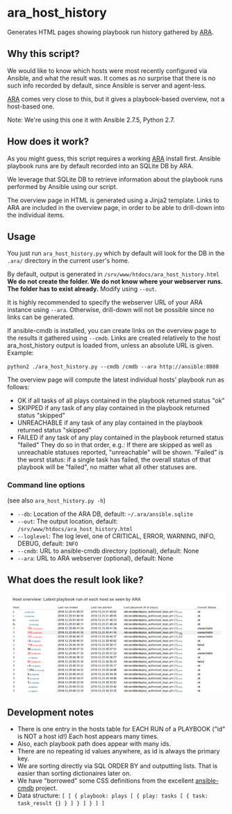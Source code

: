 # ara_host_history

Generates HTML pages showing playbook run history gathered by [ARA](https://ara.readthedocs.io).

## Why this script?

We would like to know which hosts were most recently configured via Ansible, and what the result was. It comes as no surprise that there is no such info recorded by default, since Ansible is server and agent-less.

[ARA](https://ara.readthedocs.io/en/stable/) comes very close to this, but it gives a playbook-based overview, not a host-based one.

Note: We're using this one it with Ansible 2.7.5, Python 2.7.

## How does it work?

As you might guess, this script requires a working [ARA](https://ara.readthedocs.io/en/stable/) install first. Ansible playbook runs are by default recorded into an SQLite DB by ARA.

We leverage that SQLite DB to retrieve information about the playbook runs performed by Ansible using our script.

The overview page in HTML is generated using a Jinja2 template. Links to ARA are included in the overview page, in order to be able to drill-down into the individual items.

## Usage

You just run `ara_host_history.py` which by default will look for the DB in the `.ara/` directory in the current user's home.

By default, output is generated in `/srv/www/htdocs/ara_host_history.html` **We do not create the folder. We do not know where your webserver runs. The folder has to exist already.** Modify using `--out`.

It is highly recommended to specify the webserver URL of your ARA instance using `--ara`. Otherwise, drill-down will not be possible since no links can be generated.

If ansible-cmdb is installed, you can create links on the overview page to the results it gathered using `--cmdb`. Links are created relatively to the host ara_host_history output is loaded from, unless an absolute URL is given. Example:

`python2 ./ara_host_history.py --cmdb /cmdb --ara http://ansible:8080`
	
The overview page will compute the latest individual hosts' playbook run as follows:
* OK if all tasks of all plays contained in the playbook returned status "ok"
* SKIPPED if any task of any play contained in the playbook returned status "skipped"
* UNREACHABLE if any task of any play contained in the playbook returned status "skipped"
* FAILED if any task of any play contained in the playbook returned status "failed"
They do so in that order, e.g.: If there are skipped as well as unreachable statuses reported, "unreachable" will be shown. "Failed" is the worst status: if a single task has failed, the overall status of that playbook will be "failed", no matter what all other statuses are.

### Command line options
(see also `ara_host_history.py -h`)

* `--db`: Location of the ARA DB, default: `~/.ara/ansible.sqlite`
* `--out`: The output location, default: `/srv/www/htdocs/ara_host_history.html`
* `--loglevel`: The log level, one of CRITICAL, ERROR, WARNING, INFO, DEBUG, default: `INFO`
* `--cmdb`: URL to ansible-cmdb directory (optional), default: None
* `--ara`: URL to ARA webserver (optional), default: None

## What does the result look like?

![ARA Host History screenshot](ara_host_history_screenshot.png?raw=true "ARA Host History screenshot")

## Development notes

* There is one entry in the hosts table for EACH RUN of a PLAYBOOK ("id" is NOT a host id!) Each host appears many times.
* Also, each playbook path does appear with many ids.
* There are no repeating id values anywhere, as id is always the primary key.
* We are sorting directly via SQL ORDER BY and outputting lists. That is easier than sorting dictionaires later on.
* We have "borrowed" some CSS definitions from the excellent [ansible-cmdb](https://github.com/fboender/ansible-cmdb) project.
* Data structure: `[ [ { playbook: plays [ { play: tasks [ { task: task_result {} } ] } ] } ] ]`

